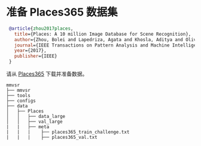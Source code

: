 # 准备 Places365 数据集

<!-- [DATASET] -->

```bibtex
 @article{zhou2017places,
   title={Places: A 10 million Image Database for Scene Recognition},
   author={Zhou, Bolei and Lapedriza, Agata and Khosla, Aditya and Oliva, Aude and Torralba, Antonio},
   journal={IEEE Transactions on Pattern Analysis and Machine Intelligence},
   year={2017},
   publisher={IEEE}
 }

```

请从 [Places365](http://places2.csail.mit.edu/download.html) 下载并准备数据。

```text
mmvsr
├── mmvsr
├── tools
├── configs
├── data
│   ├── Places
│   │   ├── data_large
│   │   ├── val_large
|   |   ├── meta
|   |   |    ├── places365_train_challenge.txt
|   |   |    ├── places365_val.txt

```

